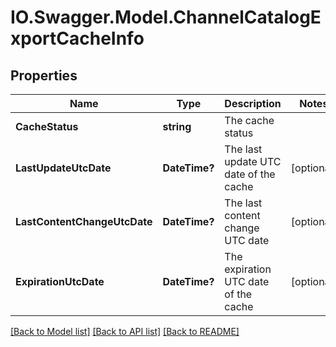 # IO.Swagger.Model.ChannelCatalogExportCacheInfo
## Properties

Name | Type | Description | Notes
------------ | ------------- | ------------- | -------------
**CacheStatus** | **string** | The cache status | 
**LastUpdateUtcDate** | **DateTime?** | The last update UTC date of the cache | [optional] 
**LastContentChangeUtcDate** | **DateTime?** | The last content change UTC date | [optional] 
**ExpirationUtcDate** | **DateTime?** | The expiration UTC date of the cache | [optional] 

[[Back to Model list]](../README.md#documentation-for-models) [[Back to API list]](../README.md#documentation-for-api-endpoints) [[Back to README]](../README.md)

